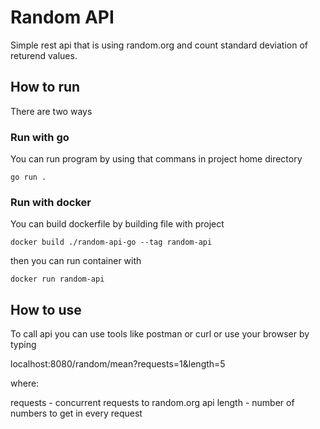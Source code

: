 # Random API

Simple rest api that is using random.org and count standard deviation of returend values. 

## How to run
There are two ways 

### Run with go
You can run program by using that commans in project home directory 

```
go run .
```

### Run with docker
You can build dockerfile by building file with project
```
docker build ./random-api-go --tag random-api

```

then you can run container with 
```
docker run random-api
```

## How to use

To call api you can use tools like postman or curl or use your browser by typing 

localhost:8080/random/mean?requests=1&length=5

where:

requests - concurrent requests to random.org api 
length - number of numbers to get in every request